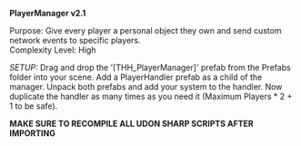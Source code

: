 **PlayerManager v2.1**

Purpose: Give every player a personal object they own and send custom network events to specific players.<br/>
Complexity Level: High

*SETUP:* Drag and drop the '[THH_PlayerManager]' prefab from the Prefabs folder into your scene. Add a PlayerHandler prefab as a child of the manager.
Unpack both prefabs and add your system to the handler. Now duplicate the handler as many times as you need it (Maximum Players * 2 + 1 to be safe).

**MAKE SURE TO RECOMPILE ALL UDON SHARP SCRIPTS AFTER IMPORTING**
